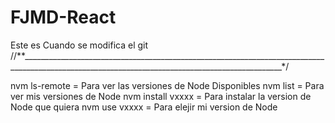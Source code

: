 # FJMD-React
Este es Cuando se modifica el git
//**_______________________________________________________________________________________________________________________________________________*/

nvm ls-remote = Para ver las versiones de Node Disponibles
nvm list = Para ver mis versiones de Node
nvm install vxxxx = Para instalar la version de Node que quiera
nvm use vxxxx = Para elejir mi version de Node